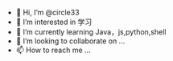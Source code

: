 - 👋 Hi, I’m @circle33
- 👀 I’m interested in 学习
- 🌱 I’m currently learning Java，js,python,shell
- 💞️ I’m looking to collaborate on ...
- 📫 How to reach me ...

<!---
circle33/circle33 is a ✨ special ✨ repository because its `README.md` (this file) appears on your GitHub profile.
You can click the Preview link to take a look at your changes.
--->
